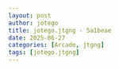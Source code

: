 ```yaml
---
layout: post
author: jotego
title: jotego.jtgng - 5a1beae
date: 2025-06-27
categories: [Arcade, jtgng]
tags: [jotego.jtgng]
---
```


